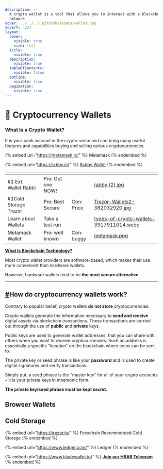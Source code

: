 ```yaml
---
description: >-
  A crypto wallet is a tool that allows you to interact with a blockchain
  network
cover: ../../../.gitbook/assets/wallet.jpg
coverY: -237
layout:
  cover:
    visible: true
    size: full
  title:
    visible: true
  description:
    visible: true
  tableOfContents:
    visible: false
  outline:
    visible: true
  pagination:
    visible: true
---
```


# 💼 Cryptocurrency Wallets

### What Is a Crypto Wallet?

It is your bank account in the crypto-verse and can bring many useful features and capabilities buying and selling various cryptocurrencies.



{% embed url="https://metamask.io/" %}
Metamask&#x20;
{% endembed %}

{% embed url="https://rabby.io/" %}
[Rabby Wallet](https://rabby.io/)
{% endembed %}

<table data-view="cards"><thead><tr><th></th><th></th><th></th><th data-hidden data-card-cover data-type="files"></th></tr></thead><tbody><tr><td>#1 Ext. Wallet Rabbi</td><td>Pro: Get one NOW!</td><td></td><td><a href="../../../.gitbook/assets/rabby (2).jpg">rabby (2).jpg</a></td></tr><tr><td>#1Cold Storage Trezor</td><td>Pro: Best Secure</td><td>Con: Price</td><td><a href="../../../.gitbook/assets/Trezor-Wallets2-382032920.jpg">Trezor-Wallets2-382032920.jpg</a></td></tr><tr><td>Learn about Wallets</td><td>Take a test run</td><td></td><td><a href="../../../.gitbook/assets/types-of-crypto-wallets-3917911014.webp">types-of-crypto-wallets-3917911014.webp</a></td></tr><tr><td>    Metamask Wallet</td><td>Pro: well known</td><td>Con: buggy</td><td><a href="../../../.gitbook/assets/metamask.png">metamask.png</a></td></tr></tbody></table>



[**What Is Blockchain Technology?**](https://academy.binance.com/en/articles/what-is-blockchain-technology-a-comprehensive-guide-for-beginners)

Most crypto wallet providers are software-based, which makes their use more convenient than hardware wallets.

However, hardware wallets tend to be **the most secure alternative**.

***

## [#](https://dripcommunity.wiki/how-to/crypto-wallets/intro/#how-do-cryptocurrency-wallets-work)How do cryptocurrency wallets work?

Contrary to popular belief, crypto wallets **do not store** cryptocurrencies.

Crypto wallets generate the information necessary to **send and receive** digital assets via blockchain transactions. These transactions are carried out through the use of **public** and **private** keys.

Public keys are used to generate wallet addresses, that you can share with others when you want to receive cryptocurrencies. Such an address is essentially a specific "location" on the blockchain where coins can be sent to.

The private key or seed phrase is like your **password** and is used to create digital signatures and verify transactions.

Simply put, a seed phrase is the “master key” for all of your crypto accounts – it is your private keys in mnemonic form.

**The private key/seed phrase must be kept secret.**

## Browser Wallets



## Cold Storage

{% embed url="https://trezor.io/" %}
Foxxchain Recommended Cold Storage
{% endembed %}

{% embed url="https://www.ledger.com/" %}
Ledger
{% endembed %}

{% embed url="https://www.bladewallet.io/" %}
[**Join our HBAR Telegram**](https://t.me/+ACh6lJ2aQWo4OWIx)&#x20;
{% endembed %}
